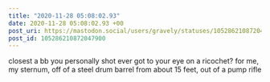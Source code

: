 ```yaml
---
title: "2020-11-28 05:08:02.93"
date: 2020-11-28 05:08:02.93 +00
post_uri: https://mastodon.social/users/gravely/statuses/105286210872047900
post_id: 105286210872047900
---
```

closest a bb you personally shot ever got to your eye on a ricochet? for me, my sternum, off of a steel drum barrel from about 15 feet, out of a pump rifle


